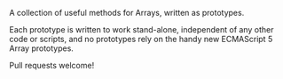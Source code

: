 A collection of useful methods for Arrays, written as prototypes.

Each prototype is written to work stand-alone, independent of any other code or scripts, and no prototypes rely on the handy new ECMAScript 5 Array prototypes.

Pull requests welcome!